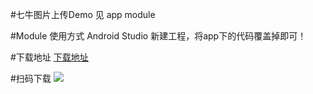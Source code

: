 #七牛图片上传Demo
 见 app module

#Module 使用方式
 Android Studio 新建工程，将app下的代码覆盖掉即可！

#下载地址
 [下载地址](http://og0g4mpae.bkt.clouddn.com/app-debug.apk)

#扫码下载
 ![](http://og0g4mpae.bkt.clouddn.com/1478096956.png)